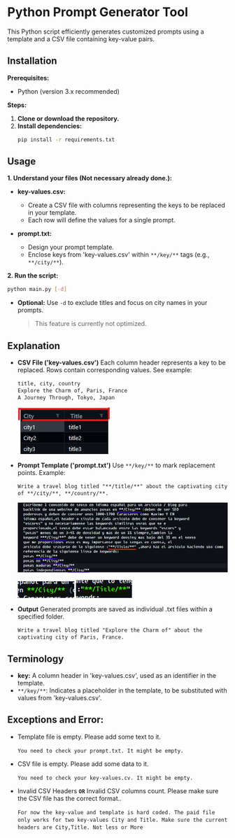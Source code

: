 # **Python Prompt Generator Tool**

This Python script efficiently generates customized prompts using a template and a CSV file containing key-value pairs.

## **Installation**

**Prerequisites:**

* Python (version 3.x recommended)

**Steps:**

1. **Clone or download the repository.**
2. **Install dependencies:**
   ```bash
   pip install -r requirements.txt
   ```

## **Usage**

**1. Understand your files (Not necessary already done.):**

   * **key-values.csv:**
     * Create a CSV file with columns representing the keys to be replaced in your template.
     * Each row will define the values for a single prompt.

   * **prompt.txt:**
     * Design your prompt template.
     * Enclose keys from 'key-values.csv' within `**/key/**` tags (e.g., `**/city/**`).

**2. Run the script:**

   ```bash
   python main.py [-d] 
   ```

   * **Optional:** Use `-d` to exclude titles and focus on city names in your prompts.

       > This feature is currently not optimized.

## **Explanation**

* **CSV File ('key-values.csv')**
   Each column header represents a key to be replaced. Rows contain corresponding values. See example:

   ```csv
   title, city, country
   Explore the Charm of, Paris, France
   A Journey Through, Tokyo, Japan
   ```
   ![keyvalue.csv Example](/assets/keyvalues.csv_example.png)


* **Prompt Template ('prompt.txt')**
   Use `**/key/**` to mark replacement points. Example:

   ```
   Write a travel blog titled "**/title/**" about the captivating city of **/city/**, **/country/**.
   ```
   ![prompt.txt Example](/assets/prompt.txt_example.png)

   ![key_example1](/assets/key_example1.png) ![key_example2](/assets/key_example2.png)
   
* **Output**
   Generated prompts are saved as individual .txt files within a specified folder.
   ```
   Write a travel blog titled "Explore the Charm of" about the captivating city of Paris, France.
   ```

## **Terminology**

* **key:** A column header in 'key-values.csv', used as an identifier in the template.
* `**/key/**`:  Indicates a placeholder in the template, to be substituted with values from 'key-values.csv'. 


## **Exceptions and Error:**
   - Template file is empty. Please add some text to it.

      `You need to check your prompt.txt. It might be empty.`

   - CSV file is empty. Please add some data to it.

      `You need to check your key-values.cv. It might be empty.`
      

   - Invalid CSV Headers **`OR`** Invalid CSV columns count. Please make sure the CSV file has the correct format..

      `For now the key-value and template is hard coded. The paid file only works for two key-values City and Title. Make sure the current headers are City,Title. Not less or More`
   
